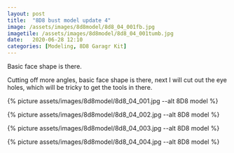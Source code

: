 ```yaml
---
layout: post
title:  "8D8 bust model update 4"
image: /assets/images/8d8model/8d8_04_001fb.jpg
imagetile: /assets/images/8d8model/8d8_04_001tumb.jpg
date:   2020-06-28 12:10
categories: [Modeling, 8D8 Garagr Kit]
---
```

Basic face shape is there.

<!--more-->

Cutting off more angles, basic face shape is there, next I will cut out the eye holes, which will be tricky to get the tools in there.

{% picture assets/images/8d8model/8d8_04_001.jpg --alt 8D8 model %}

{% picture assets/images/8d8model/8d8_04_002.jpg --alt 8D8 model %}

{% picture assets/images/8d8model/8d8_04_003.jpg --alt 8D8 model %}

{% picture assets/images/8d8model/8d8_04_004.jpg --alt 8D8 model %}
